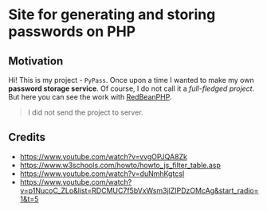# Site for generating and storing passwords on PHP

## Motivation

Hi! This is my project - `PyPass`. Once upon a time I wanted to make my own **password storage service**. Of course, I do not call it a *full-fledged project*. But here you can see the work with [RedBeanPHP](https://www.redbeanphp.com/index.php).

> I did not send the project to server.

## Credits

 - https://www.youtube.com/watch?v=vvgOPJQA8Zk
 - https://www.w3schools.com/howto/howto_js_filter_table.asp
 - https://www.youtube.com/watch?v=duNmhKgtcsI
 - https://www.youtube.com/watch?v=p1NucoC_ZLo&list=RDCMUC7f5bVxWsm3jlZIPDzOMcAg&start_radio=1&t=5
